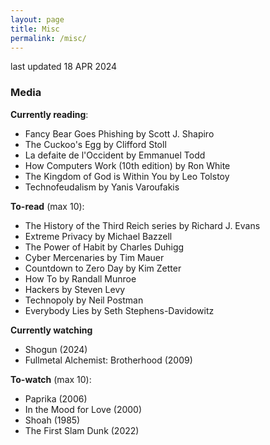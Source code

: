 ```yaml
---
layout: page
title: Misc
permalink: /misc/
---
```


last updated 18 APR 2024

### Media
**Currently reading**:
- Fancy Bear Goes Phishing by Scott J. Shapiro
- The Cuckoo's Egg by Clifford Stoll
- La defaite de l'Occident by Emmanuel Todd
- How Computers Work (10th edition) by Ron White
- The Kingdom of God is Within You by Leo Tolstoy
- Technofeudalism by Yanis Varoufakis

**To-read** (max 10):
- The History of the Third Reich series by Richard J. Evans
- Extreme Privacy by Michael Bazzell
- The Power of Habit by Charles Duhigg
- Cyber Mercenaries by Tim Mauer
- Countdown to Zero Day by Kim Zetter
- How To by Randall Munroe
- Hackers by Steven Levy
- Technopoly by Neil Postman
- Everybody Lies by Seth Stephens-Davidowitz

**Currently watching**
- Shogun (2024)
- Fullmetal Alchemist: Brotherhood (2009)

**To-watch** (max 10):
- Paprika (2006)
- In the Mood for Love (2000)
- Shoah (1985)
- The First Slam Dunk (2022)